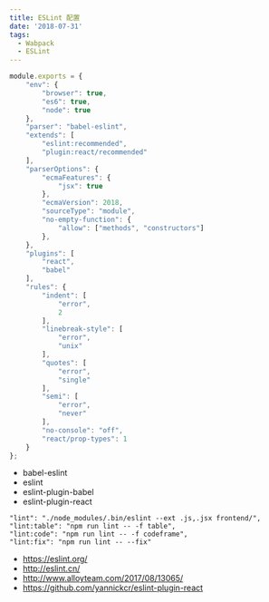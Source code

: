 ```yaml
---
title: ESLint 配置
date: '2018-07-31'
tags: 
  - Wabpack
  - ESLint
---
```


```js
module.exports = {
    "env": {
        "browser": true,
        "es6": true,
        "node": true
    },
    "parser": "babel-eslint",
    "extends": [
        "eslint:recommended",
        "plugin:react/recommended"
    ],
    "parserOptions": {
        "ecmaFeatures": {
            "jsx": true
        },
        "ecmaVersion": 2018,
        "sourceType": "module",
        "no-empty-function": {
            "allow": ["methods", "constructors"]
        },
    },
    "plugins": [
        "react",
        "babel"
    ],
    "rules": {
        "indent": [
            "error",
            2
        ],
        "linebreak-style": [
            "error",
            "unix"
        ],
        "quotes": [
            "error",
            "single"
        ],
        "semi": [
            "error",
            "never"
        ],
        "no-console": "off",
        "react/prop-types": 1
    }
};
```

+ babel-eslint
+ eslint 
+ eslint-plugin-babel 
+ eslint-plugin-react

```shell
"lint": "./node_modules/.bin/eslint --ext .js,.jsx frontend/",
"lint:table": "npm run lint -- -f table",
"lint:code": "npm run lint -- -f codeframe",
"lint:fix": "npm run lint -- --fix"
```

+ <https://eslint.org/>
+ <http://eslint.cn/>
+ <http://www.alloyteam.com/2017/08/13065/>
+ <https://github.com/yannickcr/eslint-plugin-react>